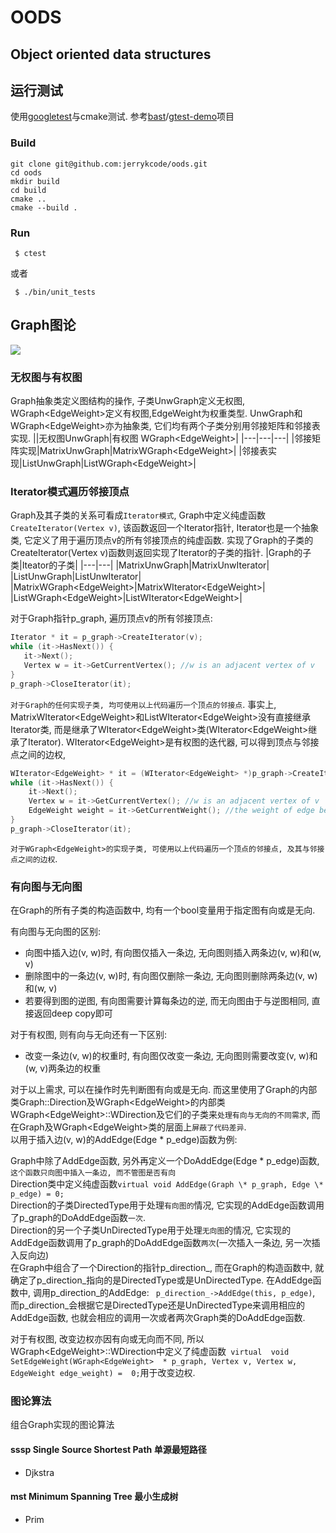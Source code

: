 # OODS
## Object oriented data structures

## 运行测试

使用[googletest](https://github.com/google/googletest)与cmake测试. 参考[bast](https://github.com/bast)/[gtest-demo](https://github.com/bast/gtest-demo)项目  

### Build
```
git clone git@github.com:jerrykcode/oods.git
cd oods
mkdir build
cd build
cmake ..
cmake --build .
```
### Run
``` $ ctest```

或者

``` $ ./bin/unit_tests```


## Graph图论
![](https://wx2.sinaimg.cn/mw690/006XXwaCgy1gbn012csowj30sr0vfaio.jpg)
### 无权图与有权图

Graph抽象类定义图结构的操作, 子类UnwGraph定义无权图, WGraph\<EdgeWeight\>定义有权图,EdgeWeight为权重类型. UnwGraph和WGraph\<EdgeWeight\>亦为抽象类, 它们均有两个子类分别用邻接矩阵和邻接表实现.
||无权图UnwGraph|有权图 WGraph\<EdgeWeight\>|
|---|---|---|
|邻接矩阵实现|MatrixUnwGraph|MatrixWGraph\<EdgeWeight\>|
|邻接表实现|ListUnwGraph|ListWGraph\<EdgeWeight\>|

### Iterator模式遍历邻接顶点
 Graph及其子类的关系可看成`Iterator模式`, Graph中定义纯虚函数`CreateIterator(Vertex v)`, 该函数返回一个Iterator指针, Iterator也是一个抽象类, 它定义了用于遍历顶点v的所有邻接顶点的纯虚函数. 实现了Graph的子类的CreateIterator(Vertex v)函数则返回实现了Iterator的子类的指针. 
 |Graph的子类|Iteator的子类|
 |---|---|
 |MatrixUnwGraph|MatrixUnwIterator|
 |ListUnwGraph|ListUnwIterator|
 |MatrixWGraph\<EdgeWeight\>|MatrixWIterator\<EdgeWeight\>|
 |ListWGraph\<EdgeWeight\>|ListWIterator\<EdgeWeight\>|
 
 对于Graph指针p_graph, 遍历顶点v的所有邻接顶点:
 ```cpp
Iterator * it = p_graph->CreateIterator(v);
while (it->HasNext()) {
    it->Next();
    Vertex w = it->GetCurrentVertex(); //w is an adjacent vertex of v
}
p_graph->CloseIterator(it);
```
`对于Graph的任何实现子类, 均可使用以上代码遍历一个顶点的邻接点`. 事实上, MatrixWIterator\<EdgeWeight\>和ListWIterator\<EdgeWeight\>没有直接继承Iterator类, 而是继承了WIterator\<EdgeWeight\>类(WIterator\<EdgeWeight\>继承了Iterator). WIterator\<EdgeWeight\>是有权图的迭代器, 可以得到顶点与邻接点之间的边权, 
```cpp
WIterator<EdgeWeight> * it = (WIterator<EdgeWeight> *)p_graph->CreateIterator(v);
while (it->HasNext()) {
    it->Next();
    Vertex w = it->GetCurrentVertex(); //w is an adjacent vertex of v
    EdgeWeight weight = it->GetCurrentWeight(); //the weight of edge between v and w
}
p_graph->CloseIterator(it);
```
`对于WGraph<EdgeWeight>的实现子类, 可使用以上代码遍历一个顶点的邻接点, 及其与邻接点之间的边权`.

### 有向图与无向图
在Graph的所有子类的构造函数中, 均有一个bool变量用于指定图有向或是无向.

有向图与无向图的区别:
* 向图中插入边(v, w)时, 有向图仅插入一条边, 无向图则插入两条边(v, w)和(w, v)
* 删除图中的一条边(v, w)时, 有向图仅删除一条边, 无向图则删除两条边(v, w)和(w, v)
* 若要得到图的逆图, 有向图需要计算每条边的逆, 而无向图由于与逆图相同, 直接返回deep copy即可

对于有权图, 则有向与无向还有一下区别:
* 改变一条边(v, w)的权重时, 有向图仅改变一条边, 无向图则需要改变(v, w)和(w, v)两条边的权重

对于以上需求, 可以在操作时先判断图有向或是无向. 而这里使用了Graph的内部类Graph::Direction及WGraph\<EdgeWeight\>的内部类WGraph\<EdgeWeight\>::WDirection及它们的子类来`处理有向与无向的不同需求`, 而在Graph及WGraph\<EdgeWeight\>类的层面上`屏蔽了代码差异`.   
以用于插入边(v, w)的AddEdge(Edge \* p_edge)函数为例:

Graph中除了AddEdge函数, 另外再定义一个DoAddEdge(Edge \* p_edge)函数, `这个函数只向图中插入一条边, 而不管图是否有向`  
Direction类中定义纯虚函数```virtual void AddEdge(Graph \* p_graph, Edge \* p_edge) = 0;```  
Direction的子类DirectedType用于处理`有向图的`情况, 它实现的AddEdge函数调用了p_graph的DoAddEdge函数`一次`.  
Direction的另一个子类UnDirectedType用于处理`无向图`的情况, 它实现的AddEdge函数调用了p_graph的DoAddEdge函数`两次`(一次插入一条边, 另一次插入反向边)  
在Graph中组合了一个Direction的指针p_direction_, 而在Graph的构造函数中, 就确定了p_direction_指向的是DirectedType或是UnDirectedType. 在AddEdge函数中, 调用p_direction_的AddEdge: ``` p_direction_->AddEdge(this, p_edge)```, 而p_direction_会根据它是DirectedType还是UnDirectedType来调用相应的AddEdge函数, 也就会相应的调用一次或者两次Graph类的DoAddEdge函数.

对于有权图, 改变边权亦因有向或无向而不同, 所以WGraph\<EdgeWeight\>::WDirection中定义了纯虚函数``` virtual  void  SetEdgeWeight(WGraph<EdgeWeight>  * p_graph, Vertex v, Vertex w, EdgeWeight edge_weight) =  0;```用于改变边权. 

### 图论算法

组合Graph实现的图论算法

#### sssp Single Source Shortest Path 单源最短路径

* Djkstra

#### mst Minimum Spanning Tree 最小生成树

* Prim
